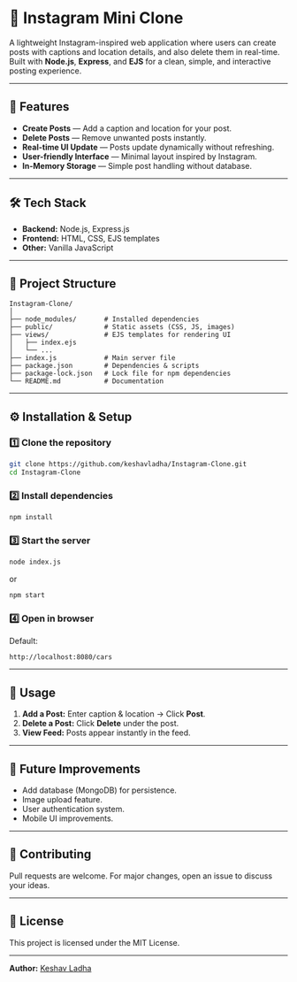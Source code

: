 # 📸 Instagram Mini Clone

A lightweight Instagram-inspired web application where users can create posts with captions and location details, and also delete them in real-time.  
Built with **Node.js**, **Express**, and **EJS** for a clean, simple, and interactive posting experience.

---

## 🚀 Features

- **Create Posts** — Add a caption and location for your post.
- **Delete Posts** — Remove unwanted posts instantly.
- **Real-time UI Update** — Posts update dynamically without refreshing.
- **User-friendly Interface** — Minimal layout inspired by Instagram.
- **In-Memory Storage** — Simple post handling without database.

---

## 🛠 Tech Stack

- **Backend:** Node.js, Express.js  
- **Frontend:** HTML, CSS, EJS templates  
- **Other:** Vanilla JavaScript

---

## 📂 Project Structure

```
Instagram-Clone/
│
├── node_modules/       # Installed dependencies
├── public/             # Static assets (CSS, JS, images)
├── views/              # EJS templates for rendering UI
│   ├── index.ejs
│   └── ...
├── index.js            # Main server file
├── package.json        # Dependencies & scripts
├── package-lock.json   # Lock file for npm dependencies
└── README.md           # Documentation
```

---

## ⚙️ Installation & Setup

### 1️⃣ Clone the repository
```bash
git clone https://github.com/keshavladha/Instagram-Clone.git
cd Instagram-Clone
```

### 2️⃣ Install dependencies
```bash
npm install
```

### 3️⃣ Start the server
```bash
node index.js
```
or
```bash
npm start
```

### 4️⃣ Open in browser
Default:
```
http://localhost:8080/cars
```

---

## 📌 Usage

1. **Add a Post:** Enter caption & location → Click **Post**.  
2. **Delete a Post:** Click **Delete** under the post.  
3. **View Feed:** Posts appear instantly in the feed.

---

## 🧩 Future Improvements

- Add database (MongoDB) for persistence.
- Image upload feature.
- User authentication system.
- Mobile UI improvements.

---

## 🤝 Contributing

Pull requests are welcome. For major changes, open an issue to discuss your ideas.

---

## 📄 License

This project is licensed under the MIT License.

---

**Author:** [Keshav Ladha](https://github.com/keshavladha)
